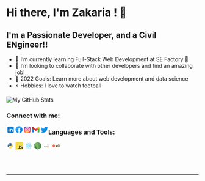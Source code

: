 # Hi there, I'm Zakaria ! 👋 

## I'm a Passionate Developer, and a Civil ENgineer!!

- 🌱 I’m currently learning Full-Stack Web Development at SE Factory 🤣
- 👯 I’m looking to collaborate with other developers and find an amazing job!
- 🥅 2022 Goals: Learn more about web development and data science
- ⚡ Hobbies: I love to watch football

![My GitHub Stats](https://github-readme-stats.vercel.app/api?username=Zakaria-Takkoush&show_icons=true)


### Connect with me:

<!-- icons downloaded from https://icons8.com --> 

<a target="_blank" href="https://www.linkedin.com/in/zakaria-takkoush-640102141/
">
  <img align="left" alt="LinkdeIN" width="22px" src="img/linkedin.png" />
</a>
<a target="_blank" href="https://www.facebook.com/zakaria.takkoush">
  <img align="left" alt="Facebook" width="22px" src="img/fb.png" />
</a>
<a target="_blank" href="https://www.instagram.com/zakariatakkoush/">
  <img align="left" alt="Instagram" width="22px" src="img/ig.png" />
</a>
<a target="_blank" href="zaktakk96@gmail.cm">
  <img align="left" alt="Gmail" width="22px" src="img/gmail.png" />
</a>
<a target="_blank" href="https://twitter.com/zaktakk">
  <img align="left" alt="Gmail" width="22px" src="img/twitter.png" />
</a>


### Languages and Tools:

<code><img height="20" src="https://raw.githubusercontent.com/github/explore/80688e429a7d4ef2fca1e82350fe8e3517d3494d/topics/python/python.png"></code>
<code><img height="20" src="https://raw.githubusercontent.com/github/explore/80688e429a7d4ef2fca1e82350fe8e3517d3494d/topics/javascript/javascript.png"></code>
<code><img height="20" src="https://raw.githubusercontent.com/github/explore/80688e429a7d4ef2fca1e82350fe8e3517d3494d/topics/react/react.png"></code>
<code><img height="20" src="https://raw.githubusercontent.com/github/explore/80688e429a7d4ef2fca1e82350fe8e3517d3494d/topics/nodejs/nodejs.png"></code>
<code><img height="20" src="https://raw.githubusercontent.com/github/explore/80688e429a7d4ef2fca1e82350fe8e3517d3494d/topics/mysql/mysql.png"></code>
<code><img height="20" src="https://raw.githubusercontent.com/github/explore/80688e429a7d4ef2fca1e82350fe8e3517d3494d/topics/git/git.png"></code>


<br />
<br />

---
